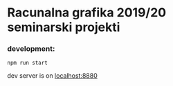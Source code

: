 # Racunalna grafika 2019/20 seminarski projekti

### development:
```npm run start```

dev server is on [localhost:8880](http://localhost:8880/)
